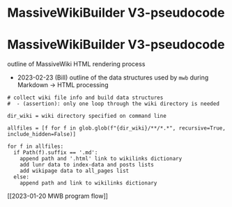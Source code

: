 # MassiveWikiBuilder V3-pseudocode
# MassiveWikiBuilder V3-pseudocode

outline of MassiveWiki HTML rendering process

- 2023-02-23 (Bill) outline of the data structures used by `mwb`
  during Markdown -> HTML processing

```
# collect wiki file info and build data structures
#  - (assertion): only one loop through the wiki directory is needed

dir_wiki = wiki directory specified on command line

allfiles = [f for f in glob.glob(f"{dir_wiki}/**/*.*", recursive=True, include_hidden=False)]

for f in allfiles:
  if Path(f).suffix == '.md':
    append path and '.html' link to wikilinks dictionary
    add lunr data to index-data and posts lists
    add wikipage data to all_pages list
  else:
    append path and link to wikilinks dictionary  

```


[[2023-01-20 MWB program flow]]  
